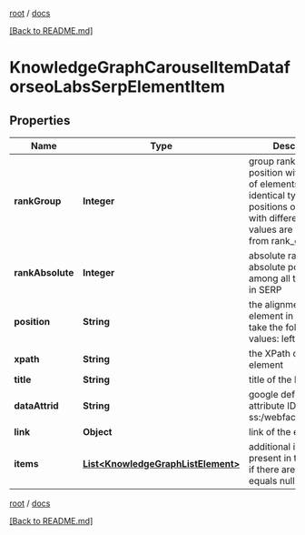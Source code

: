 [root](./../ "root") / [docs](./ "docs")

[[Back to README.md]](./../README.md "[Back to README.md]")

# KnowledgeGraphCarouselItemDataforseoLabsSerpElementItem

## Properties

| Name | Type | Description | Notes |
|------------ | ------------- | ------------- | -------------|
|**rankGroup** | **Integer** | group rank in SERP position within a group of elements with identical type values positions of elements with different type values are omitted from rank_group |  [optional] |
|**rankAbsolute** | **Integer** | absolute rank in SERP absolute position among all the elements in SERP |  [optional] |
|**position** | **String** | the alignment of the element in SERP can take the following values: left, right |  [optional] |
|**xpath** | **String** | the XPath of the element |  [optional] |
|**title** | **String** | title of the link |  [optional] |
|**dataAttrid** | **String** | google defined data attribute ID example: ss:/webfacts:net_worth |  [optional] |
|**link** | **Object** | link of the element |  [optional] |
|**items** | [**List&lt;KnowledgeGraphListElement&gt;**](KnowledgeGraphListElement.md) | additional items present in the element if there are none, equals null |  [optional] |

[root](./../ "root") / [docs](./ "docs")

[[Back to README.md]](./../README.md "[Back to README.md]")